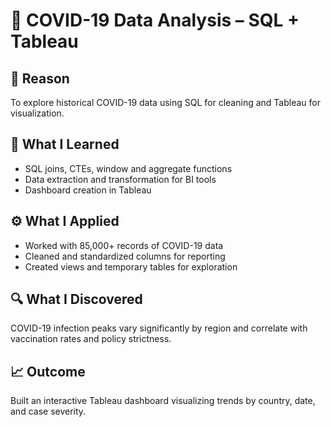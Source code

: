 # 🦠 COVID-19 Data Analysis – SQL + Tableau

## 📌 Reason
To explore historical COVID-19 data using SQL for cleaning and Tableau for visualization.

## 🧠 What I Learned
- SQL joins, CTEs, window and aggregate functions
- Data extraction and transformation for BI tools
- Dashboard creation in Tableau

## ⚙️ What I Applied
- Worked with 85,000+ records of COVID-19 data
- Cleaned and standardized columns for reporting
- Created views and temporary tables for exploration

## 🔍 What I Discovered
COVID-19 infection peaks vary significantly by region and correlate with vaccination rates and policy strictness.

## 📈 Outcome
Built an interactive Tableau dashboard visualizing trends by country, date, and case severity.


